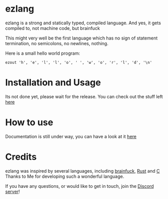 # ezlang
ezlang is a strong and statically typed, compiled language. And yes, it gets compiled to, not machine code, but brainfuck

This might very well be the first language which has no sign of statement termination, no semicolons, no newlines, nothing.

Here is a small hello world program:
```
ezout 'h', 'e', 'l', 'l', 'o', ' ', 'w', 'o', 'r', 'l', 'd', '\n'
```

# Installation and Usage
Its not done yet, please wait for the release. You can check out the stuff left [here](todo.md)

# How to use
Documentation is still under way, you can have a look at it [here](docs/tableofcontents.md)

# Credits
ezlang was inspired by several languages, including [brainfuck](https://esolangs.org/wiki/Brainfuck), [Rust](https://www.rust-lang.org/) and [C](https://en.wikipedia.org/wiki/The_C_Programming_Language)
Thanks to Me for developing such a wonderful language.

If you have any questions, or would like to get in touch, join the [Discord server](https://discord.gg/q56jhCqc)!
